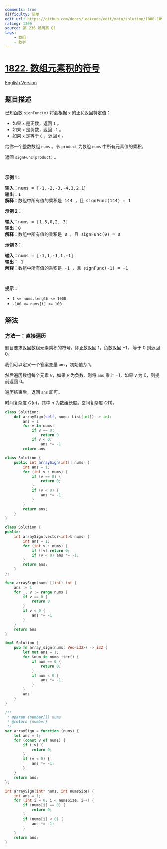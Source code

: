 ```yaml
---
comments: true
difficulty: 简单
edit_url: https://github.com/doocs/leetcode/edit/main/solution/1800-1899/1822.Sign%20of%20the%20Product%20of%20an%20Array/README.md
rating: 1209
source: 第 236 场周赛 Q1
tags:
    - 数组
    - 数学
---
```


<!-- problem:start -->

# [1822. 数组元素积的符号](https://leetcode.cn/problems/sign-of-the-product-of-an-array)

[English Version](/solution/1800-1899/1822.Sign%20of%20the%20Product%20of%20an%20Array/README_EN.md)

## 题目描述

<!-- description:start -->

<p>已知函数 <code>signFunc(x)</code> 将会根据 <code>x</code> 的正负返回特定值：</p>

<ul>
	<li>如果 <code>x</code> 是正数，返回 <code>1</code> 。</li>
	<li>如果 <code>x</code> 是负数，返回 <code>-1</code> 。</li>
	<li>如果 <code>x</code> 是等于 <code>0</code> ，返回 <code>0</code> 。</li>
</ul>

<p>给你一个整数数组 <code>nums</code> 。令 <code>product</code> 为数组 <code>nums</code> 中所有元素值的乘积。</p>

<p>返回 <code>signFunc(product)</code> 。</p>

<p> </p>

<p><strong>示例 1：</strong></p>

<pre>
<strong>输入：</strong>nums = [-1,-2,-3,-4,3,2,1]
<strong>输出：</strong>1
<strong>解释：</strong>数组中所有值的乘积是 144 ，且 signFunc(144) = 1
</pre>

<p><strong>示例 2：</strong></p>

<pre>
<strong>输入：</strong>nums = [1,5,0,2,-3]
<strong>输出：</strong>0
<strong>解释：</strong>数组中所有值的乘积是 0 ，且 signFunc(0) = 0
</pre>

<p><strong>示例 3：</strong></p>

<pre>
<strong>输入：</strong>nums = [-1,1,-1,1,-1]
<strong>输出：</strong>-1
<strong>解释：</strong>数组中所有值的乘积是 -1 ，且 signFunc(-1) = -1
</pre>

<p> </p>

<p><strong>提示：</strong></p>

<ul>
	<li><code>1 <= nums.length <= 1000</code></li>
	<li><code>-100 <= nums[i] <= 100</code></li>
</ul>

<!-- description:end -->

## 解法

<!-- solution:start -->

### 方法一：直接遍历

题目要求返回数组元素乘积的符号，即正数返回 $1$，负数返回 $-1$， 等于 $0$ 则返回 $0$。

我们可以定义一个答案变量 `ans`，初始值为 $1$。

然后遍历数组每个元素 $v$，如果 $v$ 为负数，则将 `ans` 乘上 $-1$，如果 $v$ 为 $0$，则提前返回 $0$。

遍历结束后，返回 `ans` 即可。

时间复杂度 $O(n)$，其中 $n$ 为数组长度。空间复杂度 $O(1)$。

<!-- tabs:start -->

```python
class Solution:
    def arraySign(self, nums: List[int]) -> int:
        ans = 1
        for v in nums:
            if v == 0:
                return 0
            if v < 0:
                ans *= -1
        return ans
```

```java
class Solution {
    public int arraySign(int[] nums) {
        int ans = 1;
        for (int v : nums) {
            if (v == 0) {
                return 0;
            }
            if (v < 0) {
                ans *= -1;
            }
        }
        return ans;
    }
}
```

```cpp
class Solution {
public:
    int arraySign(vector<int>& nums) {
        int ans = 1;
        for (int v : nums) {
            if (!v) return 0;
            if (v < 0) ans *= -1;
        }
        return ans;
    }
};
```

```go
func arraySign(nums []int) int {
	ans := 1
	for _, v := range nums {
		if v == 0 {
			return 0
		}
		if v < 0 {
			ans *= -1
		}
	}
	return ans
}
```

```rust
impl Solution {
    pub fn array_sign(nums: Vec<i32>) -> i32 {
        let mut ans = 1;
        for &num in nums.iter() {
            if num == 0 {
                return 0;
            }
            if num < 0 {
                ans *= -1;
            }
        }
        ans
    }
}
```

```js
/**
 * @param {number[]} nums
 * @return {number}
 */
var arraySign = function (nums) {
    let ans = 1;
    for (const v of nums) {
        if (!v) {
            return 0;
        }
        if (v < 0) {
            ans *= -1;
        }
    }
    return ans;
};
```

```c
int arraySign(int* nums, int numsSize) {
    int ans = 1;
    for (int i = 0; i < numsSize; i++) {
        if (nums[i] == 0) {
            return 0;
        }
        if (nums[i] < 0) {
            ans *= -1;
        }
    }
    return ans;
}
```

<!-- tabs:end -->

<!-- solution:end -->

<!-- problem:end -->
